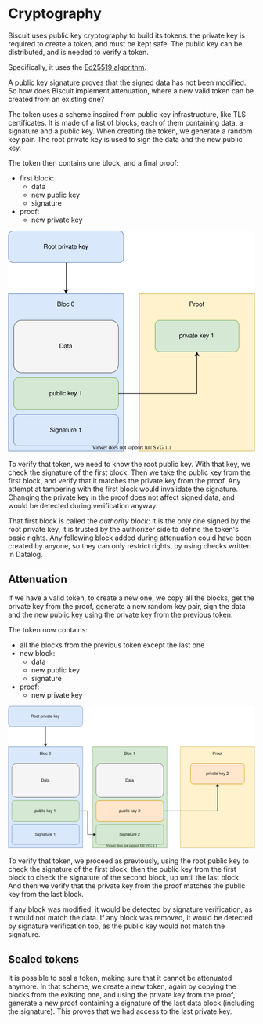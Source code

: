 # Cryptography


Biscuit uses public key cryptography to build its tokens: the private key is
required to create a token, and must be kept safe. The public key can be
distributed, and is needed to verify a token.

Specifically, it uses the [Ed25519 algorithm](https://en.wikipedia.org/wiki/EdDSA).

A public key signature proves that the signed data has not been modified.
So how does Biscuit implement attenuation, where a new valid token can be
created from an existing one?

The token uses a scheme inspired from public key infrastructure, like TLS certificates.
It is made of a list of blocks, each of them containing data, a signature
and a public key. When creating the token, we generate a random key pair.
The root private key is used to sign the data and the new public key.

The token then contains one block, and a final proof:

- first block:
  - data
  - new public key
  - signature
- proof:
  - new private key

![authority](../images/authority.svg)

To verify that token, we need to know the root public key. With that key,
we check the signature of the first block. Then we take the public key
from the first block, and verify that it matches the private key from
the proof. Any attempt at tampering with the first block would invalidate
the signature. Changing the private key in the proof does not affect signed
data, and would be detected during verification anyway.

That first block is called the *authority block*: it is the only one signed by the
root private key, it is trusted by the authorizer side to define the token's basic
rights. Any following block added during attenuation could have been created by
anyone, so they can only restrict rights, by using checks written in Datalog.

## Attenuation

If we have a valid token, to create a new one, we copy all the blocks,
get the private key from the proof, generate a new random key pair, sign
the data and the new public key using the private key from the previous token.

The token now contains:

- all the blocks from the previous token except the last one
- new block:
  - data
  - new public key
  - signature
- proof:
  - new private key

![block1](../images/block1.svg)

To verify that token, we proceed as previously, using the root public key to
check the signature of the first block, then the public key from the first
block to check the signature of the second block, up until the last block.
And then we verify that the private key from the proof matches the public
key from the last block.

If any block was modified, it would be detected by signature verification,
as it would not match the data. If any block was removed, it would be detected
by signature verification too, as the public key would not match the signature.

## Sealed tokens

It is possible to seal a token, making sure that it cannot be attenuated
anymore. In that scheme, we create a new token, again by copying the blocks
from the existing one, and using the private key from the proof, generate
a new proof containing a signature of the last data block (including the
signature). This proves that we had access to the last private key.
